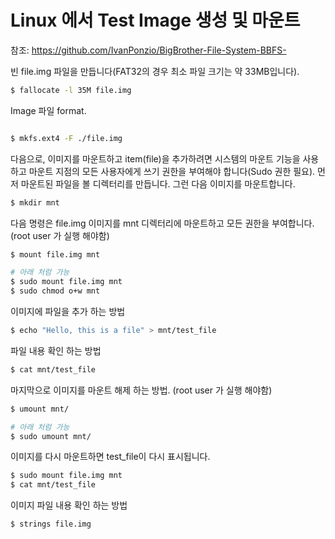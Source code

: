 # Linux 에서 Test Image 생성 및 마운트

참조: https://github.com/IvanPonzio/BigBrother-File-System-BBFS-



빈 file.img 파일을 만듭니다(FAT32의 경우 최소 파일 크기는 약 33MB입니다).

``` bash
$ fallocate -l 35M file.img
```



Image 파일 format.

``` bash

$ mkfs.ext4 -F ./file.img

```



다음으로, 이미지를 마운트하고 item(file)을 추가하려면 시스템의 마운트 기능을 사용하고 마운트 지점의 모든 사용자에게 쓰기 권한을 부여해야 합니다(Sudo 권한 필요). 먼저 마운트된 파일을 볼 디렉터리를 만듭니다. 그런 다음 이미지를 마운트합니다.

``` bash
$ mkdir mnt
```



다음 명령은 file.img 이미지를 mnt 디렉터리에 마운트하고 모든 권한을 부여합니다. (root user 가 실행 해야함)

``` bash
$ mount file.img mnt

# 아래 처럼 가능
$ sudo mount file.img mnt
$ sudo chmod o+w mnt
```



이미지에 파일을 추가 하는 방법

``` bash
$ echo "Hello, this is a file" > mnt/test_file
```



파일 내용 확인 하는 방법

``` bash
$ cat mnt/test_file
```



마지막으로 이미지를 마운트 해제 하는 방법.  (root user 가 실행 해야함)

``` bash
$ umount mnt/

# 아래 처럼 가능
$ sudo umount mnt/
```



이미지를 다시 마운트하면 test_file이 다시 표시됩니다.

``` bash
$ sudo mount file.img mnt
$ cat mnt/test_file
```



이미지 파일 내용 확인 하는 방법

```bash
$ strings file.img
```

